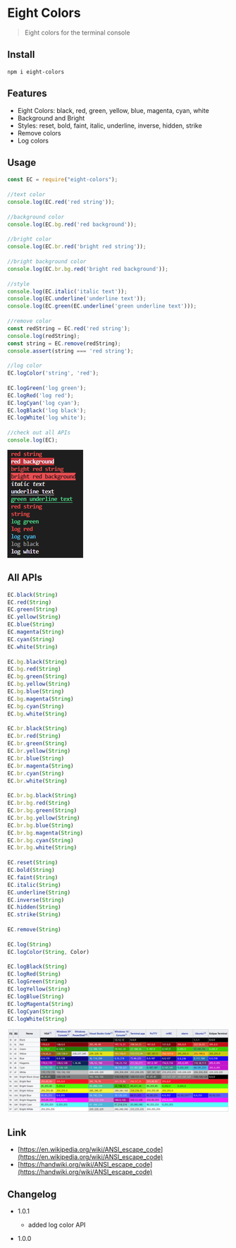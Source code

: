 # Eight Colors
> Eight colors for the terminal console
## Install
```
npm i eight-colors
```

## Features
* Eight Colors: black, red, green, yellow, blue, magenta, cyan, white
* Background and Bright
* Styles: reset, bold, faint, italic, underline, inverse, hidden, strike
* Remove colors
* Log colors


## Usage
```js
const EC = require("eight-colors");

//text color
console.log(EC.red('red string'));

//background color
console.log(EC.bg.red('red background'));

//bright color
console.log(EC.br.red('bright red string'));

//bright background color
console.log(EC.br.bg.red('bright red background'));

//style
console.log(EC.italic('italic text'));
console.log(EC.underline('underline text'));
console.log(EC.green(EC.underline('green underline text')));

//remove color
const redString = EC.red('red string');
console.log(redString);
const string = EC.remove(redString);
console.assert(string === 'red string');

//log color
EC.logColor('string', 'red');

EC.logGreen('log green');
EC.logRed('log red');
EC.logCyan('log cyan');
EC.logBlack('log black');
EC.logWhite('log white');

//check out all APIs
console.log(EC);

```
![](/scripts/screenshots.png)

## All APIs
```js
EC.black(String)
EC.red(String)
EC.green(String)
EC.yellow(String)
EC.blue(String)
EC.magenta(String)
EC.cyan(String)
EC.white(String)

EC.bg.black(String)
EC.bg.red(String)
EC.bg.green(String)
EC.bg.yellow(String)
EC.bg.blue(String)
EC.bg.magenta(String)
EC.bg.cyan(String)
EC.bg.white(String)

EC.br.black(String)
EC.br.red(String)
EC.br.green(String)
EC.br.yellow(String)
EC.br.blue(String)
EC.br.magenta(String)
EC.br.cyan(String)
EC.br.white(String)

EC.br.bg.black(String)
EC.br.bg.red(String)
EC.br.bg.green(String)
EC.br.bg.yellow(String)
EC.br.bg.blue(String)
EC.br.bg.magenta(String)
EC.br.bg.cyan(String)
EC.br.bg.white(String)

EC.reset(String)
EC.bold(String)
EC.faint(String)
EC.italic(String)
EC.underline(String)
EC.inverse(String)
EC.hidden(String)
EC.strike(String)

EC.remove(String)

EC.log(String)
EC.logColor(String, Color)

EC.logBlack(String)
EC.logRed(String)
EC.logGreen(String)
EC.logYellow(String)
EC.logBlue(String)
EC.logMagenta(String)
EC.logCyan(String)
EC.logWhite(String)
```


![](/scripts/eight-colors.png)

## Link
- [https://en.wikipedia.org/wiki/ANSI_escape_code](https://en.wikipedia.org/wiki/ANSI_escape_code)
- [https://handwiki.org/wiki/ANSI_escape_code](https://handwiki.org/wiki/ANSI_escape_code)

## Changelog

* 1.0.1
    * added log color API

* 1.0.0